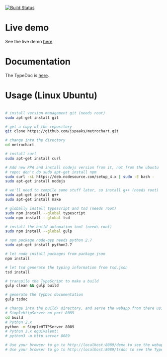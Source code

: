 [![Build Status](https://travis-ci.org/nlesc-sherlock/metrochartjs.svg?branch=master)](https://travis-ci.org/nlesc-sherlock/metrochartjs)

# Live demo

See the live demo [here](http://jspaaks.github.io/metrochart/demo/).

# Documentation

The TypeDoc is [here](http://jspaaks.github.io/metrochart/tsdoc/).


# Usage (Linux Ubuntu)

```bash

# install version management git (needs root)
sudo apt-get install git

# get a copy of the repository
git clone https://github.com/jspaaks/metrochart.git

# change into the directory
cd metrochart

# install curl
sudo apt-get install curl

# Add new PPA and install nodejs version from it, not from the ubuntu
# repo; don't do sudo apt-get install npm
sudo curl -sL https://deb.nodesource.com/setup_4.x | sudo -E bash -
sudo apt-get install nodejs

# we'll need to compile some stuff later, so install g++ (needs root)
sudo apt-get install g++
sudo apt-get install make

# globally install typescript and tsd (needs root)
sudo npm install --global typescript
sudo npm install --global tsd

# install the build automation tool (needs root)
sudo npm install --global gulp

# npm package node-gyp needs python 2.7
sudo apt-get install python2.7

# let node install packages from package.json
npm install

# let tsd generate the typing information from tsd.json
tsd install

# transpile the TypeScript to make a build
gulp clean && gulp build

# generate the TypDoc documentation
gulp tsdoc

# change into the build/ directory, and serve the webapp from there using python's
# SimpleHttpServer on port 8089
cd build
# Python 2.x
python -m SimpleHTTPServer 8089
# Python 3.x equivalent:
# python3 -m http.server 8089

# Use your browser to go to http://localhost:8089/demo to see the webapp being served
# Use your browser to go to http://localhost:8089/tsdoc to see the TypeDoc




```

